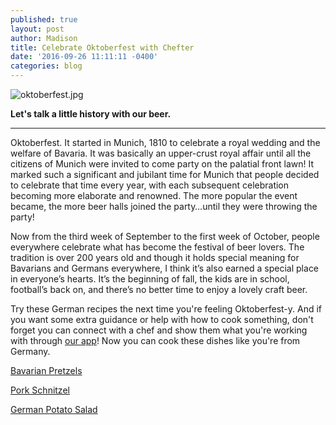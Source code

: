 ```yaml
---
published: true
layout: post
author: Madison
title: Celebrate Oktoberfest with Chefter
date: '2016-09-26 11:11:11 -0400'
categories: blog
---
```

![oktoberfest.jpg]({{site.baseurl}}/img/oktoberfest.jpg)

**Let's talk a little history with our beer.**

***

Oktoberfest. It started in Munich, 1810 to celebrate a royal wedding and the welfare of Bavaria. It was basically an upper-crust royal affair until all the citizens of Munich were invited to come party on the palatial front lawn! It marked such a significant and jubilant time for Munich that people decided to celebrate that time every year, with each subsequent celebration becoming more elaborate and renowned. The more popular the event became, the more beer halls joined the party…until they were throwing the party!


Now from the third week of September to the first week of October, people everywhere celebrate what has become the festival of beer lovers. The tradition is over 200 years old and though it holds special meaning for Bavarians and Germans everywhere, I think it’s also earned a special place in everyone’s hearts. It’s the beginning of fall, the kids are in school, football’s back on, and there’s no better time to enjoy a lovely craft beer. 


Try these German recipes the next time you're feeling Oktoberfest-y. And if you want some extra guidance or help with how to cook something, don't forget you can connect with a chef and show them what you're working with through [our app](https://itunes.apple.com/app/apple-store/id1083651067?mt=8)! Now you can cook these dishes like you're from Germany.



[Bavarian Pretzels](http://bit.ly/2ddPFvc)



[Pork Schnitzel](http://bit.ly/2ddMS5A) 



[German Potato Salad](http://bit.ly/2ddNXu8)
